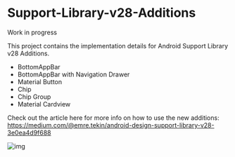 # Support-Library-v28-Additions

Work in progress

This project contains the implementation details for Android Support Library v28 Additions.
- BottomAppBar
- BottomAppBar with Navigation Drawer
- Material Button
- Chip
- Chip Group
- Material Cardview

Check out the article here for more info on how to use the new additions:<br>
https://medium.com/@emre.tekin/android-design-support-library-v28-3e0ea4d9f688

![img](https://i.ibb.co/61T4HcR/v28-cover2-copy.png)

